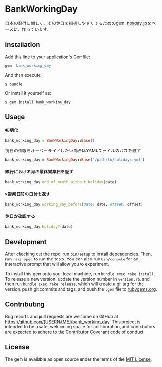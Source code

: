 # BankWorkingDay

日本の銀行に関して、その休日を把握しやすくするためのgem.
[holiday_jp](https://github.com/komagata/holiday_jp)をベースに、作っています.

## Installation

Add this line to your application's Gemfile:

```ruby
gem 'bank_working_day'
```

And then execute:

    $ bundle

Or install it yourself as:

    $ gem install bank_working_day

## Usage

#### 初期化

```ruby
bank_working_day = BankWorkingDay::Base()
```

祝日の情報をオーバーライドしたい場合はYAMLファイルのパスを渡す

```ruby
bank_working_day = BankWorkingDay::Base('/path/to/holidays.yml')
```

#### 銀行における月の最終営業日を返す

```ruby
bank_working_day.end_of_month_without_holiday(date)
```

#### x営業日前の日付を返す

```ruby
bank_working_day.working_day_before(date: date, offset: offset)
```

#### 休日か確認する

```ruby
bank_working_day.holiday?(date)
```

## Development

After checking out the repo, run `bin/setup` to install dependencies. Then, run `rake spec` to run the tests. You can also run `bin/console` for an interactive prompt that will allow you to experiment.

To install this gem onto your local machine, run `bundle exec rake install`. To release a new version, update the version number in `version.rb`, and then run `bundle exec rake release`, which will create a git tag for the version, push git commits and tags, and push the `.gem` file to [rubygems.org](https://rubygems.org).

## Contributing

Bug reports and pull requests are welcome on GitHub at https://github.com/[USERNAME]/bank_working_day. This project is intended to be a safe, welcoming space for collaboration, and contributors are expected to adhere to the [Contributor Covenant](http://contributor-covenant.org) code of conduct.


## License

The gem is available as open source under the terms of the [MIT License](http://opensource.org/licenses/MIT).
